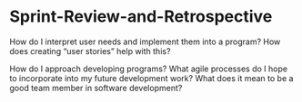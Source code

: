 # Sprint-Review-and-Retrospective
How do I interpret user needs and implement them into a program? How does creating “user stories” help with this?

How do I approach developing programs? What agile processes do I hope to incorporate into my future development work?
What does it mean to be a good team member in software development?
